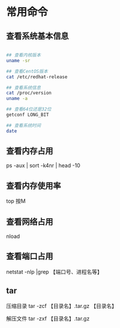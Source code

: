 # 常用命令

## 查看系统基本信息

```bash

## 查看内核版本
uname -sr

## 查看CentOS版本
cat /etc/redhat-release

## 查看系统信息
cat /proc/version
uname -a

## 查看64位还是32位
getconf LONG_BIT

## 查看系统时间
date

```

## 查看内存占用

ps -aux | sort -k4nr | head -10

## 查看内存使用率

top 按M

## 查看网络占用

nload

## 查看端口占用

netstat -nlp |grep 【端口号、进程名等】

## tar

压缩目录
tar -zcf 【目录名】.tar.gz 【目录名】

解压文件
tar -zxf 【目录名】.tar.gz
